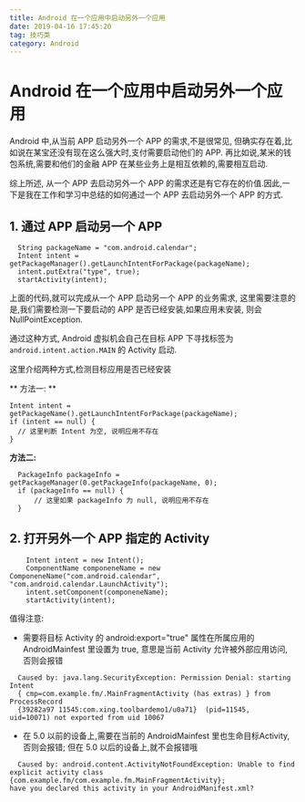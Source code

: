 ```yaml
---
title: Android 在一个应用中启动另外一个应用
date: 2019-04-16 17:45:20
tag: 技巧类
category: Android
---
```




# Android 在一个应用中启动另外一个应用
Android 中,从当前 APP 启动另外一个 APP 的需求,不是很常见, 但确实存在着,比如说在某宝还没有现在这么强大时,支付需要启动他们的 APP. 再比如说,某米的钱包系统,需要和他们的金融 APP 在某些业务上是相互依赖的,需要相互启动.

综上所述, 从一个 APP 去启动另外一个 APP 的需求还是有它存在的价值.因此,一下是我在工作和学习中总结的如何通过一个 APP 去启动另外一个 APP 的方式.

<!--more-->

## 1. 通过 APP 启动另一个 APP

```
  String packageName = "com.android.calendar";
  Intent intent = getPackageManager().getLaunchIntentForPackage(packageName);
  intent.putExtra("type", true);
  startActivity(intent);
```

上面的代码,就可以完成从一个 APP 启动另一个 APP 的业务需求, 这里需要注意的是,我们需要检测一下要启动的 APP 是否已经安装,如果应用未安装, 则会 NullPointException.

通过这种方式, Android 虚拟机会自己在目标 APP 下寻找标签为 `android.intent.action.MAIN` 的 Activity 启动.

这里介绍两种方式,检测目标应用是否已经安装

** 方法一: **

```
Intent intent = getPackageName().getLaunchIntentForPackage(packageName);
if (intent == null) {
  // 这里判断 Intent 为空, 说明应用不存在 
}
```

**方法二:**

```
  PackageInfo packageInfo = getPackageManager(0.getPackageInfo(packageName, 0);
  if (packageInfo == null) {
      // 这里如果 packageInfo 为 null, 说明应用不存在
  }
```

## 2. 打开另外一个 APP 指定的 Activity

```
    Intent intent = new Intent();
    ComponentName componeneName = new ComponeneName("com.android.calendar", "com.android.calendar.LaunchActivity");
    intent.setComponent(componeneName);
    startActivity(intent);
```

值得注意: 

*  需要将目标 Activity 的 android:export="true" 属性在所属应用的 AndroidMainfest 里设置为 true, 意思是当前 Activity 允许被外部应用访问, 否则会报错

```
  Caused by: java.lang.SecurityException: Permission Denial: starting  Intent 
  { cmp=com.example.fm/.MainFragmentActivity (has extras) } from ProcessRecord
  {39282a97 11545:com.xing.toolbardemo1/u0a71}  (pid=11545,     uid=10071) not exported from uid 10067
```
* 在 5.0 以前的设备上,需要在当前的 AndroidMainfest 里也生命目标Activity, 否则会报错; 但在 5.0 以后的设备上,就不会报错哦

```
  Caused by: android.content.ActivityNotFoundException: Unable to find explicit activity class {com.example.fm/com.example.fm.MainFragmentActivity}; 
have you declared this activity in your AndroidManifest.xml?
```



